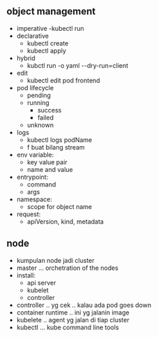## object management
- imperative
    -kubectl run
- declarative
    - kubectl create
    - kubectl apply
- hybrid
    - kubctl run -o yaml --dry-run=client
- edit
    - kubectl edit pod frontend
- pod lifecycle
    - pending
    - running
        - success
        - failed
    - unknown
- logs
    - kubectl logs podName 
    - f buat bilang stream
- env variable:
    - key value pair
    - name and value
- entrypoint:
    - command
    - args
- namespace:
    - scope for object name
- request:
    - apiVersion, kind, metadata




## node
- kumpulan node jadi cluster
- master ... orchetration of the nodes
- install:
    - api server
    - kubelet
    - controller
- controller .. yg cek .. kalau ada pod goes down
- container runtime .. ini yg jalanin image
- kubelete .. agent yg jalan di tiap cluster
- kubectl ... kube command line tools

